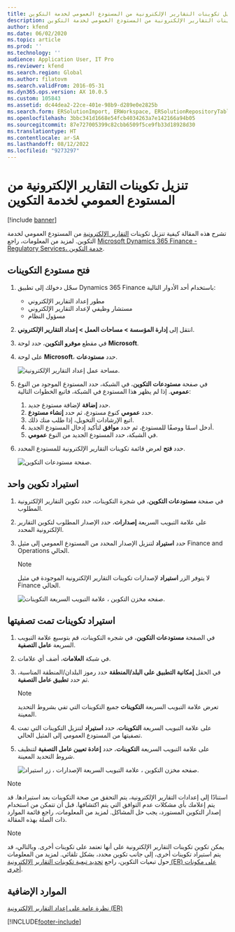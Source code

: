 ```yaml
---
title: تنزيل تكوينات التقارير الإلكترونية من المستودع العمومي لخدمة التكوين
description: تشرح هذه المقالة كيفية تنزيل تكوينات التقارير الإلكترونية من المستودع العمومي لخدمة التكوين.
author: kfend
ms.date: 06/02/2020
ms.topic: article
ms.prod: ''
ms.technology: ''
audience: Application User, IT Pro
ms.reviewer: kfend
ms.search.region: Global
ms.author: filatovm
ms.search.validFrom: 2016-05-31
ms.dyn365.ops.version: AX 10.0.5
ms.custom: 105843
ms.assetid: dc44dea2-22ce-401e-98b9-d289e0e2825b
ms.search.form: ERSolutionImport, ERWorkspace, ERSolutionRepositoryTable
ms.openlocfilehash: 3bbc341d1668e54fcb4034263a7e142166a94b05
ms.sourcegitcommit: 87e727005399c82cbb6509f5ce9fb33d18928d30
ms.translationtype: HT
ms.contentlocale: ar-SA
ms.lasthandoff: 08/12/2022
ms.locfileid: "9273297"
---
```

# <a name="download-er-configurations-from-the-global-repository-of-configuration-service"></a>تنزيل تكوينات التقارير الإلكترونية من المستودع العمومي لخدمة التكوين

[!include [banner](../includes/banner.md)]

تشرح هذه المقالة كيفية تنزيل تكوينات [التقارير الإلكترونية](general-electronic-reporting.md#Configuration) من المستودع العمومي لخدمة التكوين. لمزيد من المعلومات، راجع [Microsoft Dynamics 365 Finance - Regulatory Services، خدمة التكوين](/business-applications-release-notes/october18/dynamics365-finance-operations/regulatory-service-configuration).

## <a name="open-configurations-repository"></a>فتح مستودع التكوينات

1. سجّل دخولك إلى تطبيق Dynamics 365 Finance باستخدام أحد الأدوار التالية:

    - مطور إعداد التقارير الإلكتروني
    - مستشار وظيفي لإعداد التقارير الإلكتروني
    - مسؤول النظام

2. انتقل إلى **إدارة المؤسسة > مساحات العمل‬ > إعداد التقارير الإلكتروني**‬.
3. في مقطع **موفرو التكوين**، حدد لوحة **Microsoft**.
3. على لوحة **Microsoft**، حدد **مستودعات**.

    ![مساحة عمل إعداد التقارير الإلكترونية.](./media/er-download-configurations-global-repo-er-workspace.png)

4. في صفحة **مستودعات التكوين**، في الشبكة، حدد المستودع الموجود من النوع **عمومي**. إذا لم يظهر هذا المستودع في الشبكة، فاتبع الخطوات التالية:

    1. حدد **إضافة** لإضافة مستودع جديد.
    2. حدد **عمومي** كنوع مستودع، ثم حدد **إنشاء مستودع**.
    3. اتبع الإرشادات التخويل، إذا طلب منك ذلك.
    4. أدخل اسمًا ووصفًا للمستودع، ثم حدد **موافق** لتأكيد إدخال المستودع الجديد.
    5. في الشبكة، حدد المستودع الجديد من النوع **عمومي‎**.

5. حدد **فتح** لعرض قائمة تكوينات التقارير الإلكترونية للمستودع المحدد.

    ![صفحة مستودعات التكوين.](./media/er-download-configurations-global-repo-repositories-list.png)

## <a name="import-a-single-configuration"></a>استيراد تكوين واحد

1. في صفحة **مستودعات التكوين**، في شجرة التكوينات، حدد تكوين التقارير الإلكترونية المطلوب.
2. على علامة التبويب السريعة **إصدارات**، حدد الإصدار المطلوب لتكوين التقارير الإلكترونية المحدد.
3. حدد **استيراد** لتنزيل الإصدار المحدد من المستودع العمومي إلى مثيل Finance and Operations الحالي.

    > [!NOTE]
    > لا يتوفر الزر **استيراد** لإصدارات تكوينات التقارير الإلكترونية الموجودة في مثيل Finance الحالي.

    ![صفحه مخزن التكوين ، علامة التبويب السريعة التكوينات.](./media/er-download-configurations-global-repo-repository-content.png)

## <a name="import-filtered-configurations"></a>استيراد تكوينات تمت تصفيتها

1. في الصفحة **مستودعات التكوين**، في شجره التكوينات، قم بتوسيع علامة التبويب السريعة **عامل التصفية**.
2. في شبكة **العلامات**، أضف أي علامات.
3. في الحقل **إمكانية التطبيق على البلد/المنطقة** حدد رموز البلدان/المنطقة المناسبة، ثم حدد **تطبيق عامل التصفية**.

    > [!NOTE]
    > تعرض علامة التبويب السريعة **التكوينات** جميع التكوينات التي تفي بشروط التحديد المعينة.

4. على علامة التبويب السريعة **التكوينات**، حدد **استيراد** لتنزيل التكوينات التي تمت تصفيتها من المستودع العمومي إلى المثيل الحالي.
5. على علامة التبويب السريعة **التكوينات**، حدد **إعادة تعيين عامل التصفية** لتنظيف شروط التحديد المعينة.

    ![صفحه مخزن التكوين ، علامة التبويب السريعة الإصدارات ، زر استيراد.](./media/er-download-configurations-global-repo-filtered-configurations.png)

> [!NOTE]
> استنادًا إلى إعدادات التقارير الإلكترونية، يتم التحقق من صحة التكوينات بعد استيرادها. قد يتم إعلامك بأي مشكلات عدم التوافق التي يتم اكتشافها. قبل أن تتمكن من استخدام إصدار التكوين المستورد، يجب حل المشاكل. لمزيد من المعلومات، راجع قائمة الموارد ذات الصلة بهذه المقالة.

> [!NOTE]
> يمكن تكوين تكوينات التقارير الإلكترونية على أنها تعتمد على تكوينات أخرى. وبالتالي، قد يتم استيراد تكوينات أخرى، إلى جانب تكوين محدد، بشكل تلقائي. لمزيد من المعلومات حول تبعيات التكوين، راجع [تحديد تبعية تكوينات التقارير الإلكترونية (ER) على مكونات أخرى‬](tasks/er-define-dependency-er-configurations-from-other-components-july-2017.md).

## <a name="additional-resources"></a>الموارد الإضافية

[نظرة عامة على إعداد التقارير الإلكترونية (ER)](general-electronic-reporting.md)


[!INCLUDE[footer-include](../../../includes/footer-banner.md)]

